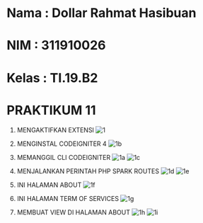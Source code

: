 # Nama : Dollar Rahmat Hasibuan
# NIM : 311910026
# Kelas : TI.19.B2
# PRAKTIKUM 11
1. MENGAKTIFKAN EXTENSI
![1](https://user-images.githubusercontent.com/81568130/123513323-dfad4a80-d6b6-11eb-8b1d-1a779dc2062d.png)

2. MENGINSTAL CODEIGNITER 4
![1b](https://user-images.githubusercontent.com/81568130/123513328-e340d180-d6b6-11eb-9848-6e8bf5806f10.png)

3. MEMANGGIL CLI CODEIGNITER
![1a](https://user-images.githubusercontent.com/81568130/123513326-e1770e00-d6b6-11eb-93da-7d583e2c7f0b.png)
![1c](https://user-images.githubusercontent.com/81568130/123513330-e5a32b80-d6b6-11eb-8b27-f8156d2f835e.png)

5. MENJALANKAN PERINTAH PHP SPARK ROUTES
![1d](https://user-images.githubusercontent.com/81568130/123513331-e89e1c00-d6b6-11eb-8346-f0d198f8c0d8.png)
![1e](https://user-images.githubusercontent.com/81568130/123513333-eb007600-d6b6-11eb-880f-2dec5e5c87a9.png)

6. INI HALAMAN ABOUT
![1f](https://user-images.githubusercontent.com/81568130/123513335-ec31a300-d6b6-11eb-9668-f3cee18bfdb2.png)
7. INI HALAMAN TERM OF SERVICES
![1g](https://user-images.githubusercontent.com/81568130/123513336-edfb6680-d6b6-11eb-8869-6af2dbf87a3d.png)
8. MEMBUAT VIEW DI HALAMAN ABOUT
![1h](https://user-images.githubusercontent.com/81568130/123513337-efc52a00-d6b6-11eb-89cf-e37ee672a063.png)
![1i](https://user-images.githubusercontent.com/81568130/123513339-f05dc080-d6b6-11eb-829f-784424e61c33.png)

